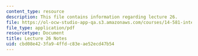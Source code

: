 ```yaml
---
content_type: resource
description: This file contains information regarding lecture 26.
file: https://ol-ocw-studio-app-qa.s3.amazonaws.com/courses/14-581-international-economics-i-spring-2013/cbd08e423fa94ffdc83eae52ecd47b54_MIT14_581S13_classnotes26.pdf
file_type: application/pdf
resourcetype: Document
title: Lecture 26 Notes
uid: cbd08e42-3fa9-4ffd-c83e-ae52ecd47b54
---
```


